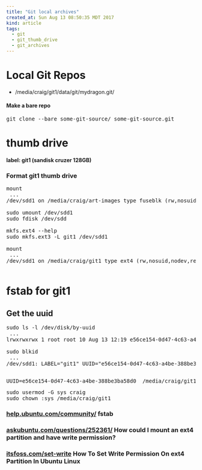 ```yaml
---
title: "Git local archives"
created_at: Sun Aug 13 08:50:35 MDT 2017
kind: article
tags:
  - git
  - git_thumb_drive
  - git_archives
---
```


<h1>Local Git Repos</h1>

<ul>
  <li>/media/craig/git1/data/git/mydragon.git/</li>
</ul>

<h4>Make a bare repo</h4>

<pre>
git clone --bare some-git-source/ some-git-source.git
</pre>

<h1>thumb drive</h1>

<h4>label: git1 (sandisk cruzer 128GB)</h4>

<h3>Format git1 thumb drive</h3>

<pre>
mount
 ...
/dev/sdd1 on /media/craig/art-images type fuseblk (rw,nosuid,nodev,relatime,user_id=0,group_id=0,allow_other,blksize=4096,uhelper=udisks2)

sudo umount /dev/sdd1
sudo fdisk /dev/sdd

mkfs.ext4 --help
sudo mkfs.ext3 -L git1 /dev/sdd1

mount
 ...
/dev/sdd1 on /media/craig/git1 type ext4 (rw,nosuid,nodev,relatime,data=ordered,uhelper=udisks2)

</pre>

<h1>fstab for git1</h1>

<h2>Get the uuid</h2>

<pre>
sudo ls -l /dev/disk/by-uuid
 ...
lrwxrwxrwx 1 root root 10 Aug 13 12:19 e56ce154-0d47-4c63-a4be-388be3ba58d0 -> ../../sdd1

sudo blkid
 ...
/dev/sdd1: LABEL="git1" UUID="e56ce154-0d47-4c63-a4be-388be3ba58d0" TYPE="ext4"
</pre>


<pre>
<file system> <mount point>   <type>  <options>       <dump>  <pass>
UUID=e56ce154-0d47-4c63-a4be-388be3ba58d0  /media/craig/git1  ext4  auto  0  2
</pre>

<pre>
sudo usermod -G sys craig
sudo chown :sys /media/craig/git1
</pre>

<h3>
  <a href="https://help.ubuntu.com/community/Fstab" target="_blank">help.ubuntu.com/community/</a>
  fstab
</h3>

<h3>
  <a href="https://askubuntu.com/questions/252361/how-could-i-mount-an-ext4-partition-and-have-write-permission#252385" target="_blank">askubuntu.com/questions/252361/</a>
  How could I mount an ext4 partition and have write permission?
</h3>

<h3>
  <a href="https://itsfoss.com/set-write-permission-ext4-partition-ubuntu-linux/" target="_blank">itsfoss.com/set-write</a>
  How To Set Write Permission On ext4 Partition In Ubuntu Linux
</h3>

<!--
html boilerplate
<a href="" target="_blank"></a>
<a name=""></a>
<img src="" width="400px">
<ul>
  <li></li>
</ul>
<pre>
</pre>
<pre><code>
</code></pre>
<math xmlns='http://www.w3.org/1998/Math/MathML' display='block'>
</math>
-->
